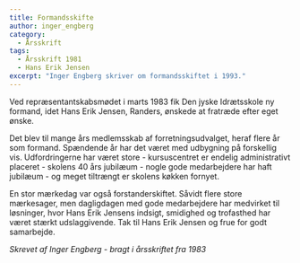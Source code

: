 ```yaml
---
title: Formandsskifte
author: inger_engberg
category:
  - Årsskrift
tags:
  - Årsskrift 1981
  - Hans Erik Jensen
excerpt: "Inger Engberg skriver om formandsskiftet i 1993."
---
```


Ved repræsentantskabsmødet i marts 1983 fik Den jyske Idrætsskole ny formand, idet Hans Erik Jensen, Randers, ønskede at fratræde efter eget ønske.

Det blev til mange års medlemsskab af forretningsudvalget, heraf flere år som formand. Spændende år har det været med udbygning på forskellig vis. Udfordringerne har været store - kursuscentret er endelig administrativt placeret - skolens 40 års jubilæum - nogle gode medarbejdere har haft jubilæum - og meget tiltrængt er skolens køkken fornyet.

En stor mærkedag var også forstanderskiftet. Såvidt flere store mærkesager, men dagligdagen med gode medarbejdere har medvirket til løsninger, hvor Hans Erik Jensens indsigt, smidighed og trofasthed har været stærkt udslaggivende. Tak til Hans Erik Jensen og frue for godt samarbejde.

_Skrevet af Inger Engberg - bragt i årsskriftet fra 1983_
